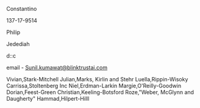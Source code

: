 Constantino

137-17-9514

Philip

Jedediah

d::c

email - Sunil.kumawat@blinktrustai.com


Vivian,Stark-Mitchell
Julian,Marks, Kirlin and Stehr
Luella,Rippin-Wisoky
Carrissa,Stoltenberg Inc
Niel,Erdman-Larkin
Margie,O'Reilly-Goodwin
Dorian,Feest-Green
Christian,Keeling-Botsford
Roze,"Weber, McGlynn and Daugherty"
Hammad,Hilpert-Hilll
